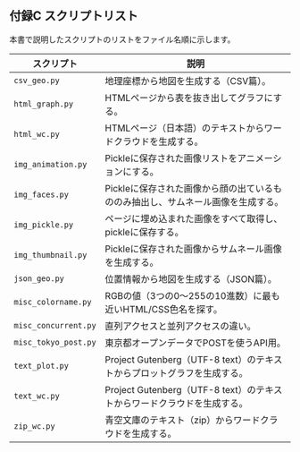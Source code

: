<!--- This file is automatically generated. --->
## 付録C スクリプトリスト

本書で説明したスクリプトのリストをファイル名順に示します。

スクリプト | 説明
---|---
`csv_geo.py` | 地理座標から地図を生成する（CSV篇）。
`html_graph.py` | HTMLページから表を抜き出してグラフにする。
`html_wc.py` | HTMLページ（日本語）のテキストからワードクラウドを生成する。
`img_animation.py` | Pickleに保存された画像リストをアニメーションにする。
`img_faces.py` | Pickleに保存された画像から顔の出ているもののみ抽出し、サムネール画像を生成する。
`img_pickle.py` | ページに埋め込まれた画像をすべて取得し、pickleに保存する。
`img_thumbnail.py` | Pickleに保存された画像からサムネール画像を生成する。
`json_geo.py` | 位置情報から地図を生成する（JSON篇）。
`misc_colorname.py` | RGBの値（3つの0～255の10進数）に最も近いHTML/CSS色名を探す。
`misc_concurrent.py` | 直列アクセスと並列アクセスの違い。
`misc_tokyo_post.py` | 東京都オープンデータでPOSTを使うAPI用。
`text_plot.py` | Project Gutenberg（UTF-8 text）のテキストからプロットグラフを生成する。
`text_wc.py` | Project Gutenberg（UTF-8 text）のテキストからワードクラウドを生成する。
`zip_wc.py` | 青空文庫のテキスト（zip）からワードクラウドを生成する。
